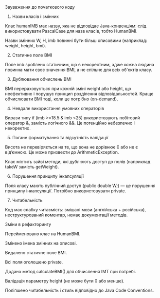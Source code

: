 Зауваження до початкового коду

1. Назви класів і змінних

Клас humanIMB має назву, яка не відповідає Java-конвенціям: слід використовувати PascalCase для назв класів, тобто HumanBMI.

Назви змінних W, H, imb повинні бути більш описовими (наприклад: weight, height, bmi).

2. Статичне поле BMI

Поле imb зроблено статичним, що є некоректним, адже кожна людина повинна мати своє значення BMI, а не спільне для всіх об'єктів класу.

3. Дублювання обчислень BMI

BMI перераховується при кожній зміні weight або height, що неефективно і порушує принцип розділення відповідальностей. Краще обчислювати BMI тоді, коли це потрібно (on-demand).

4. Невдале використання умовних операторів

Вирази типу if (imb >=18.5 & imb <25) використовують побітовий оператор &, замість логічного &&. Це потенційно небезпечно і некоректно.

5. Погане форматування та відсутність валідації

Висота не перевіряється на те, що вона не дорівнює 0 або не є від’ємною. Це може призвести до ArithmeticException.

Клас містить зайві методи, які дублюють доступ до полів (наприклад takeW замість getWeight).

6. Порушення принципу інкапсуляції

Поля класу мають публічний доступ (public double W;) — це порушення принципу інкапсуляції. Потрібно використовувати private.

7. Читабельність

Код має слабку читаємість: змішані мови (англійська + російська), неструктурований коментар, немає документації методів.

Зміни в рефакторингу

Перейменовано клас на HumanBMI.

Змінено імена змінних на описові.

Видалено статичне поле BMI.

Всі поля оголошено private.

Додано метод calculateBMI() для обчислення ІМТ при потребі.

Валідація параметру height (не може бути 0 або менше).

Поліпшено читабельність і стиль відповідно до Java Code Conventions.
